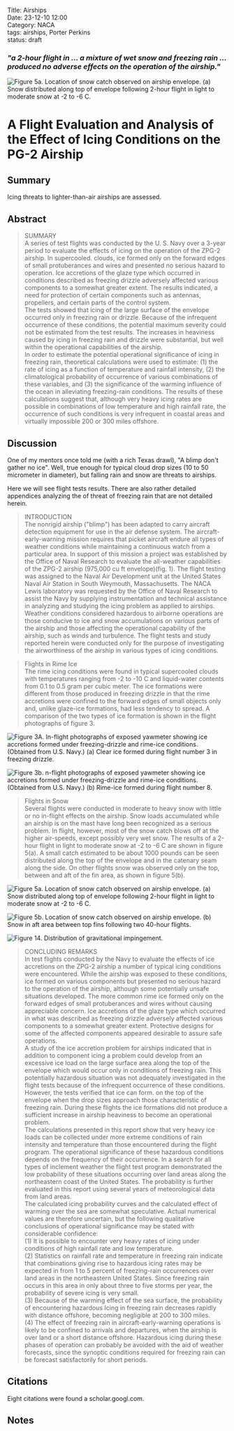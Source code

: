 Title: Airships  
Date: 23-12-10 12:00  
Category: NACA  
tags: airships, Porter Perkins  
status: draft  

### _"a 2-hour flight in ... a mixture of wet snow and freezing rain ... produced no adverse effects on the operation of the airship."_  

![Figure 5a. Location of snow catch observed on airship envelope. 
(a) Snow distributed along top of envelope following 2-hour flight in light to moderate snow at -2 to -6 C.](images%2FNACA-TN-4220%2FFigure%205a.png)  

# A Flight Evaluation and Analysis of the Effect of Icing Conditions on the PG-2 Airship  

## Summary  

Icing threats to lighter-than-air airships are assessed.  

## Abstract  

>SUMMARY  
A series of test flights was conducted by the U. S. Navy over a 3-year 
period to evaluate the effects of icing on the operation of the
ZPG-2 airship. In supercooled. clouds, ice formed only on the forward
edges of small protuberances and wires and presented no serious hazard
to operation. Ice accretions of the glaze type which occurred in conditions 
described as freezing drizzle adversely affected various components
to a somewhat greater extent. The results indicated, a need for protection 
of certain components such as antennas, propellers, and certain
parts of the control system.  
The tests showed that icing of the large surface of the envelope
occurred only in freezing rain or drizzle. Because of the infrequent
occurrence of these conditions, the potential maximum severity could not
be estimated from the test results. The increases in heaviness caused
by icing in freezing rain and drizzle were substantial, but well within
the operational capabilities of the airship.  
In order to estimate the potential operational significance of icing
in freezing rain, theoretical calculations were used to estimate: (1)
the rate of icing as a function of temperature and rainfall intensity,
(2) the climatological probability of occurrence of various combinations
of these variables, and (3) the significance of the warming influence of
the ocean in alleviating freezing-rain conditions. The results of these
calculations suggest that, although very heavy icing rates are possible
in combinations of low temperature and high rainfall rate, the occurrence
of such conditions is very infrequent in coastal areas and virtually impossible 
200 or 300 miles offshore.  

## Discussion  

One of my mentors once told me (with a rich Texas drawl), "A blimp don't gather no ice". 
Well, true enough for typical cloud drop sizes (10 to 50 micrometer in diameter), 
but falling rain and snow are threats to airships.

Here we will see flight tests results. 
There are also rather detailed appendices analyzing the of threat of freezing rain that are not detailed herein. 

>INTRODUCTION  
The nonrigid airship ("blimp") has been adapted to carry aircraft
detection equipment for use in the air defense system. The aircraft-early-warning 
mission requires that picket aircraft endure all types of
weather conditions while maintaining a continuous watch from a particular
area. In support of this mission a project was established by the Office
of Naval Research to evaluate the all-weather capabilities of the ZPG-2
airship (975,000 cu ft envelope)(fig. 1). The flight testing was assigned
to the Naval Air Development unit at the United States Naval Air Station
in South Weymouth, Massachusetts. The NACA Lewis laboratory was requested
by the Office of Naval Research to assist the Navy by supplying instrumentation 
and technical assistance in analyzing and studying the icing
problem as applied to airships.  
Weather conditions considered hazardous to airborne operations are
those conducive to ice and snow accumulations on various parts of the
airship and those affecting the operational capability of the airship,
such as winds and turbulence. The flight tests and study reported herein
were conducted only for the purpose of investigating the airworthiness of
the airship in various types of icing conditions.  

>Flights in Rime Ice  
The rime icing conditions were found in typical supercooled clouds
with temperatures ranging from -2 to -10 C and liquid-water contents
from 0.1 to 0.5 gram per cubic meter. The ice formations were different
from those produced in freezing drizzle in that the rime accretions were
confined to the forward edges of small objects only and, unlike glaze-ice 
formations, had less tendency to spread. A comparison of the two
types of ice formation is shown in the flight photographs of figure 3.

![Figure 3A. In-flight photographs of exposed yawmeter showing ice accretions formed under freezing-drizzle and rime-ice conditions. (Obtained from U.S. Navy.)
(a) Clear ice formed during flight number 3 in freezing drizzle.](images%2FNACA-TN-4220%2FFigure%203A.png)  

![Figure 3b. n-flight photographs of exposed yawmeter showing ice accretions formed under freezing-drizzle and rime-ice conditions. (Obtained from U.S. Navy.)
(b) Rime-ice formed during flight number 8.](images%2FNACA-TN-4220%2FFigure%203b.png)  

>Flights in Snow  
Several flights were conducted in moderate to heavy snow with little
or no in-flight effects on the airship. Snow loads accumulated while an
airship is on the mast have long been recognized as a serious problem.
In flight, however, most of the snow catch blows off at the higher air-speeds, 
except possibly very wet snow. The results of a 2-hour flight
in light to moderate snow at -2 to -6 C are shown in figure 5(a). A
small catch estimated to be about 1000 pounds can be seen distributed
along the top of the envelope and in the catenary seam along the side.
On other flights snow was observed only on the top, between and aft of
the fin area, as shown in figure 5(b).

![Figure 5a. Location of snow catch observed on airship envelope. 
(a) Snow distributed along top of envelope following 2-hour flight in light to moderate snow at -2 to -6 C.](images%2FNACA-TN-4220%2FFigure%205a.png)  

![Figure 5b. Location of snow catch observed on airship envelope.
(b) Snow in aft area between top fins following two 40-hour flights.](images%2FNACA-TN-4220%2FFigure%205b.png)  

![Figure 14. Distribution of gravitational impingement.](images%2FNACA-TN-4220%2FFigure%2014.png)  

>CONCLUDING REMARKS  
In test flights conducted by the Navy to evaluate the effects of ice
accretions on the ZPG-2 airship a number of typical icing conditions were
encountered. While the airship was exposed to these conditions, ice
formed on various components but presented no serious hazard to the operation 
of the airship, although some potentially unsafe situations developed. 
The more common rime ice formed only on the forward edges of
small protuberances and wires without causing appreciable concern. Ice
accretions of the glaze type which occurred in what was described as
freezing drizzle adversely affected various components to a somewhat
greater extent. Protective designs for some of the affected components
appeared desirable to assure safe operations.  
A study of the ice accretion problem for airships indicated that
in addition to component icing a problem could develop from an excessive
ice load on the large surface area along the top of the envelope which
would occur only in conditions of freezing rain. This potentially hazardous 
situation was not adequately investigated in the flight tests because 
of the infrequent occurrence of these conditions. However, the
tests verified that ice can form. on the top of the envelope when the
drop sizes approach those characteristic of freezing rain. During these
flights the ice formations did not produce a sufficient increase in airship 
heaviness to become an operational problem.  
The calculations presented in this report show that very heavy ice
loads can be collected under more extreme conditions of rain intensity
and temperature than those encountered during the flight program. The
operational significance of these hazardous conditions depends on the
frequency of their occurrence. In a search for all types of inclement
weather the flight test program demonstrated the low probability of these
situations occurring over land areas along the northeastern coast of the
United States. The probability is further evaluated in this report using
several years of meteorological data from land areas.  
The calculated icing probability curves and the calculated effect
of warming over the sea are somewhat speculative. Actual numerical values 
are therefore uncertain, but the following qualitative conclusions
of operational significance may be stated with considerable confidence:  
(1) It is possible to encounter very heavy rates of icing under
conditions of high rainfall rate and low temperature.  
(2) Statistics on rainfall rate and temperature in freezing rain
indicate that combinations giving rise to hazardous icing rates may be
expected in from 1 to 5 percent of freezing-rain occurrences over land
areas in the northeastern United States. Since freezing rain occurs in
this area in only about three to five storms per year, the probability
of severe icing is very small.  
(3) Because of the warming effect of the sea surface, the probability
of encountering hazardous Icing in freezing rain decreases rapidly with
distance offshore, becoming negligible at 200 to 300 miles.  
(4) The effect of freezing rain in aircraft-early-warning operations
is likely to be confined to arrivals and departures, when the airship is
over land or a short distance offshore. Hazardous icing during these
phases of operation can probably be avoided with the aid of weather forecasts, 
since the synoptic conditions required for freezing rain can be
forecast satisfactorily for short periods.  

## Citations  

Eight citations were found a scholar.googl.com.

## Notes  
[^1]: Lewis, William, and Perkins, Porter J.: A Flight Evaluation and Analysis of the Effect of Icing Conditions on the PG-2 Airship. NACA-TN-4220, 1958. [ntrs.nasa.gov](https://ntrs.nasa.gov/citations/19810068595)  
